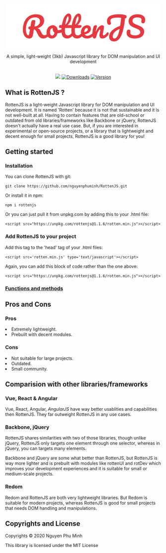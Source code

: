 <div align="center">
	<img src='assets/logo.png'/>
	<br/>
	<p>A simple, light-weight (3kb) Javascript library for DOM manipulation and UI development</p>
	<br/>
	<a href="https://github.com/nguyenphuminh/rottenjs/blob/master/LICENSE.md"><img src="https://img.shields.io/badge/license-MIT-orange.svg"/></a>
	<a href="https://npmcharts.com/compare/rottenjs?minimal=true"><img src="https://img.shields.io/npm/dm/rottenjs.svg?sanitize=true" alt="Downloads"></a>
	<a href="https://www.npmjs.com/package/rottenjs"><img src="https://img.shields.io/npm/v/rottenjs.svg?sanitize=true" alt="Version"></a>
	
</div>

## What is RottenJS ?
RottenJS is a light-weight Javascript library for DOM manipulation and UI development. It is named 'Rotten' because it is not that sustainable and it is not well-built at all. Having to contain features that are old-school or outdated from old libraries/frameworks like Backbone or jQuery, RottenJS doesn't actually have a real use case. But, if you are interested in experimental or open-source projects, or a library that is lightweight and decent enough for small projects, RottenJS is a good library for you!

## Getting started
### Installation
You can clone RottenJS with git:

	git clone https://github.com/nguyenphuminh/RottenJS.git

Or install it in npm:

	npm i rottenjs

Or you can just pull it from unpkg.com by adding this to your .html file:

	<script src="https://unpkg.com/rottenjs@1.1.6/rotten.min.js"></script>

### Add RottenJS to your project
Add this tag to the 'head' tag of your .html files:

	<script src='rotten.min.js' type='text/javascript'></script>

Again, you can add this block of code rather than the one above:

	<script src="https://unpkg.com/rottenjs@1.1.6/rotten.min.js"></script>

### [Functions and methods](DOCUMENTATION.md)

## Pros and Cons
### Pros
<li>Extremely lightweight.</li>
<li>Prebuilt with decent modules.</li>

### Cons
<li>Not suitable for large projects.</li>
<li>Outdated.</li>
<li>Small community.</li>

## Comparision with other libraries/frameworks
### Vue, React & Angular
Vue, React, Angular, <i>AngularJS</i> have way better usablities and capabilities then RottenJS. They far outweight RottenJS in any use cases.

### Backbone, jQuery
RottenJS shares similarities with two of those libraries, though unlike jQuery, RottenJS only targets one element through one selector, whereas in jQuery, you can targets many elements.

Backbone and jQuery are some what better than RottenJS, but RottenJS is way more lighter and is prebuilt with modules like rottenUI and rotDev which improves your development experiences and it is suitable for small or medium-scale projects.

### Redom
Redom and RottenJS are both very lightweight libraries. But Redom is suitable for modern projects, whereas RottenJS is good for small projects that needs DOM handling and manipulations.

## Copyrights and License
Copyrights © 2020 Nguyen Phu Minh

This library is licensed under the MIT License
